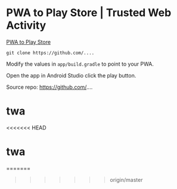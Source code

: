 

# PWA to Play Store | Trusted Web Activity

[PWA to Play Store](https://pwatwaapp.firebaseapp.com/)

```
git clone https://github.com/....
```

Modify the values in `app/build.gradle` to point to your PWA. 

Open the app in Android Studio click the play button. 

Source repo: https://github.com/....
# twa
<<<<<<< HEAD
# twa
=======
>>>>>>> origin/master
